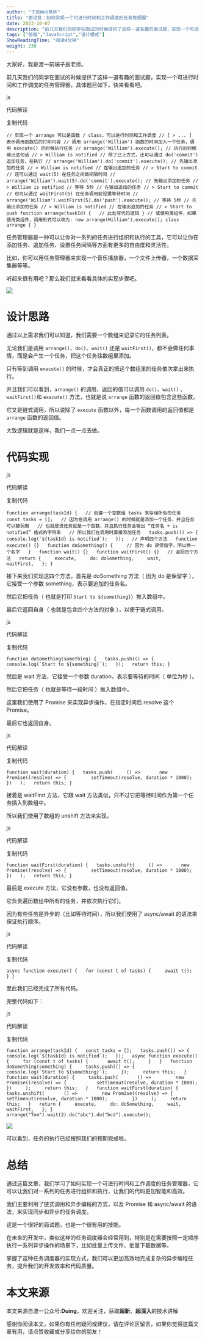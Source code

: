 ```yaml
---
author: "子辰Web草庐"
title: "面试官：如何实现一个可进行时间和工作调度的任务管理器"
date: 2023-10-07
description: "前几天我们的同学在面试的时候提供了这样一道有趣的面试题，实现一个可进行时间和工作调度的任务管理器，快来看看吧。"
tags: ["前端","JavaScript","设计模式"]
ShowReadingTime: "阅读4分钟"
weight: 238
---
```

大家好，我是渡一前端子辰老师。

前几天我们的同学在面试的时候提供了这样一道有趣的面试题，实现一个可进行时间和工作调度的任务管理器，具体题目如下，快来看看吧。

js

 代码解读

复制代码

`// 实现一个 arrange 可以是函数 / class，可以进行时间和工作调度 // [ > ... ] 表示调用函数后的打印内容 // 调用 arrange('William') 函数的时间加入一个任务，调用 execute() 的时候执行任务 // arrange('William').execute(); // 执行的时候输出这句话 // > William is notified // 除了已上方式，还可以通过 do('commit') 追加任务，在执行 // arrange('William').do('commit').execute(); // 先输出添加的任务 // > William is notified // 在输出追加的任务 // > Start to commit // 还可以通过 wait(5) 在任务之间做间隔时间 // arrange('William').wait(5).do('commit').execute(); // 先输出添加的任务 // > William is notified // 等待 5秒 // 在输出追加的任务 // > Start to commit // 也可以通过 waitFirst(5) 在任务调用前设置等待时间 // arrange('William').waitFirst(5).do('push').execute(); // 等待 5秒 // 先输出添加的任务 // > William is notified // 在输出追加的任务 // > Start to push function arrange(taskId) {   // 此处写代码逻辑 } // 或使用类组件，如果使用类组件，调用形式可以改为: new arrange(William'),execute(); class arrange { }`

任务管理器是一种可以让你对一系列的任务进行组织和执行的工具，它可以让你在添加任务、追加任务、设置任务间隔等方面有更多的自由度和灵活性。

比如，你可以用任务管理器来实现一个音乐播放器，一个文件上传器，一个数据采集器等等。

听起来很有用吧？那么我们就来看看具体的实现步骤吧。

![](https://p3-juejin.byteimg.com/tos-cn-i-k3u1fbpfcp/4c63a5259e8e45ac8919685ebe01d41e~tplv-k3u1fbpfcp-jj-mark:3024:0:0:0:q75.awebp#?w=546&h=546&s=896455&e=png&b=f9f9f9)

设计思路
====

通过以上需求我们可以知道，我们需要一个数组来记录它的任务列表。

无论我们是调用 `arrange()`、`do()`、`wait()` 还是 `waitFirst()`，都不会做任何事情，而是会产生一个任务，把这个任务往数组里添加。

只有等到调用 `execute()` 的时候，才会真正的把这个数组里的任务依次拿出来执行。

并且我们可以看到，`arrange()` 的调用，返回的值可以调用 `do()`、`wait()` 、`waitFirst()`和 `execute()` 方法，也就是说 `arrange` 函数的返回值包含这些函数。

它又是链式调用，所以说除了 `execute` 函数以外，每一个函数调用的返回值都是 `arrange` 函数的返回值。

大致逻辑就是这样，我们一点一点去做。

代码实现
====

js

 代码解读

复制代码

``function arrange(taskId) {   // 创建一个空数组 tasks 来存储所有的任务   const tasks = [];   // 因为在调用 arrange() 的时候就是添加一个任务，并且任务可以被调用   // 也就是说任务就是一个函数，并且执行任务会输出 “任务名 + is notified” 格式的字符串   // 所以我们在调用时直接添加任务   tasks.push(() => {     console.log(`${taskId} is notified`);   });   // 声明四个方法   function execute() {}   function doSomething() {     // 因为 do 是保留字，所以换一个名字   }   function wait() {}   function waitFirst() {}   // 返回四个方法   return {     execute,     do: doSomething,     wait,     waitFirst,   }; }``

接下来我们实现这四个方法。首先是 doSomething 方法（ 因为 do 是保留字 ），它接受一个参数 something，表示要追加的任务名。

然后它把任务（ 也就是打印 `Start to ${something}`）推入数组中。

最后它返回自身（ 也就是包含四个方法的对象 ），以便于链式调用。

js

 代码解读

复制代码

``function doSomething(something) {   tasks.push(() => {     console.log(`Start to ${something}`);   });   return this; }``

然后是 wait 方法，它接受一个参数 duration，表示要等待的时间（ 单位为秒 ）。

然后它把任务（ 也就是等待一段时间 ）推入数组中。

这里我们使用了 Promise 来实现异步操作，在指定时间后 resolve 这个 Promise。

最后它也返回自身。

js

 代码解读

复制代码

`function wait(duration) {   tasks.push(     () =>       new Promise((resolve) => {         setTimeout(resolve, duration * 1000);       })   );   return this; }`

接着是 waitFirst 方法，它跟 wait 方法类似，只不过它把等待时间作为第一个任务插入到数组中。

所以我们使用了数组的 unshift 方法来实现。

js

 代码解读

复制代码

`function waitFirst(duration) {   tasks.unshift(     () =>       new Promise((resolve) => {         setTimeout(resolve, duration * 1000);       })   );   return this; }`

最后是 execute 方法，它没有参数，也没有返回值。

它负责遍历数组中所有的任务，并依次执行它们。

因为有些任务是异步的（比如等待时间），所以我们使用了 async/await 的语法来保证执行顺序。

js

 代码解读

复制代码

`async function execute() {   for (const t of tasks) {     await t();   } }`

至此我们已经完成了所有代码。

完整代码如下：

js

 代码解读

复制代码

``function arrange(taskId) {   const tasks = [];   tasks.push(() => {     console.log(`${taskId} is notified`);   });   async function execute() {     for (const t of tasks) {       await t();     }   }   function doSomething(something) {     tasks.push(() => {       console.log(`Start to ${something}`);     });     return this;   }   function wait(duration) {     tasks.push(       () =>         new Promise((resolve) => {           setTimeout(resolve, duration * 1000);         })     );     return this;   }   function waitFirst(duration) {     tasks.unshift(       () =>         new Promise((resolve) => {           setTimeout(resolve, duration * 1000);         })     );     return this;   }   return {     execute,     do: doSomething,     wait,     waitFirst,   }; } arrange("Tom").wait(2).do("abc").do("bcd").execute();``

![](https://p3-juejin.byteimg.com/tos-cn-i-k3u1fbpfcp/e472d3dc061748139186f4e5861a61b0~tplv-k3u1fbpfcp-jj-mark:3024:0:0:0:q75.awebp#?w=230&h=135&s=9985&e=gif&f=5&b=fefdfd)

可以看到，任务的执行已经按照我们的预期完成啦。

总结
==

通过这篇文章，我们学习了如何实现一个可进行时间和工作调度的任务管理器，它可以让我们对一系列的任务进行组织和执行，让我们的代码更加智能和高效。

我们主要利用了链式调用和异步编程的方式，以及 Promise 和 async/await 的语法，来实现同步和异步的任务调度。

这是一个很好的面试题，也是一个很有用的技能。

在未来的开发中，类似这样的任务调度器会经常用到，特别是在需要按照一定顺序执行一系列异步操作的场景下，比如批量上传文件、批量下载数据等。

掌握了这种任务调度器的实现方式，我们可以更加高效地完成复杂的异步编程任务，提升我们的开发效率和代码质量。

本文来源
====

本文来源自渡一公众号:**Duing**，欢迎关注，获取**超新**、**超深入**的技术讲解

感谢你阅读本文，如果你有任何疑问或建议，请在评论区留言，如果你觉得这篇文章有用，请点赞收藏或分享给你的朋友！